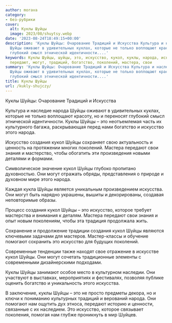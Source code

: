 ```yaml
---
author: morava
category:
- без-рубрики
cover:
  alt: Куклы Шуйцы
  image: 2023/08/shuytsy.webp
date: '2023-08-24T18:49:15+00:00'
description: 'Куклы Шуйцы: Очарование Традиций и Искусства Культура и наследие народа
  Шуйцы оживают в удивительных куклах, которые не только воплощают красоту, но и переносят
  глубокий смысл этнической идентичности....'
keywords: Куклы Шуйцы, шуйцы, это, искусство, кукол, куклы, народа, искусства, создания,
  передают, могут, традиций, богатство, поколений, мастера, свои
summary: 'Куклы Шуйцы: Очарование Традиций и Искусства Культура и наследие народа
  Шуйцы оживают в удивительных куклах, которые не только воплощают красоту, но и переносят
  глубокий смысл этнической идентичности....'
title: Куклы Шуйцы
url: /kukly-shujczy/
---
```


Куклы Шуйцы: Очарование Традиций и Искусства

Культура и наследие народа Шуйцы оживают в удивительных куклах, которые не только воплощают красоту, но и переносят глубокий смысл этнической идентичности. Куклы Шуйцы – это неотъемлемая часть их культурного багажа, раскрывающая перед нами богатство и искусство этого народа.

Искусство создания кукол Шуйцы сохраняет свою актуальность и ценность на протяжении многих поколений. Мастера передают свои знания и мастерство, чтобы обогатить эти произведения новыми деталями и формами.

Символическое значение кукол Шуйцы глубоко пропитано духовностью. Они могут отражать обряды, представления о природе и духовном мире этого народа.

Каждая кукла Шуйцы является уникальным произведением искусства. Они могут быть нарядно украшены, вышиты и декорированы, создавая неповторимые образы.

Процесс создания кукол Шуйцы – это искусство, которое требует мастерства и внимания к деталям. Мастера передают свои знания и опыт новым поколениям, чтобы эта традиция продолжала жить.

Сохранение и продолжение традиции создания кукол Шуйцы являются ключевыми задачами для мастеров. Мастер-классы и обучение помогают сохранить это искусство для будущих поколений.

Современные тенденции также находят свое отражение в искусстве кукол Шуйцы. Они могут сочетать традиционные элементы с современными дизайнерскими подходами.

Куклы Шуйцы занимают особое место в культурном наследии. Они участвуют в выставках, мероприятиях и фестивалях, позволяя публике оценить богатство и уникальность этого искусства.

В заключение, куклы Шуйцы – это не просто предметы декора, но и ключи к пониманию культурных традиций и верований народа. Они помогают нам ощутить дух этноса, передают историю и ценности, связанные с их наследием. Это искусство, которое связывает поколения, помогая нам глубже проникнуть в мир Шуйцев.